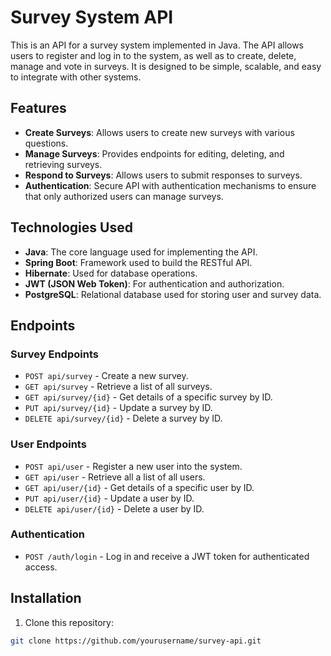 # Survey System API


This is an API for a survey system implemented in Java. The API allows users to register and log in to the system, as well as to create, delete, manage and vote in surveys. It is designed to be simple, scalable, and easy to integrate with other systems.


## Features


- **Create Surveys**: Allows users to create new surveys with various questions.
- **Manage Surveys**: Provides endpoints for editing, deleting, and retrieving surveys.
- **Respond to Surveys**: Allows users to submit responses to surveys.
- **Authentication**: Secure API with authentication mechanisms to ensure that only authorized users can manage surveys.


## Technologies Used


- **Java**: The core language used for implementing the API.
- **Spring Boot**: Framework used to build the RESTful API.
- **Hibernate**: Used for database operations.
- **JWT (JSON Web Token)**: For authentication and authorization.
- **PostgreSQL**: Relational database used for storing user and survey data.


## Endpoints


### Survey Endpoints


- `POST api/survey` - Create a new survey.
- `GET api/survey` - Retrieve a list of all surveys.
- `GET api/survey/{id}` - Get details of a specific survey by ID.
- `PUT api/survey/{id}` - Update a survey by ID.
- `DELETE api/survey/{id}` - Delete a survey by ID.


### User Endpoints


- `POST api/user` - Register a new user into the system.
- `GET api/user` - Retrieve all a list of all users.
- `GET api/user/{id}` - Get details of a specific user by ID.
- `PUT api/user/{id}` - Update a user by ID.
- `DELETE api/user/{id}` - Delete a user by ID.


### Authentication


- `POST /auth/login` - Log in and receive a JWT token for authenticated access.


## Installation


1. Clone this repository:
  ```bash
  git clone https://github.com/yourusername/survey-api.git
